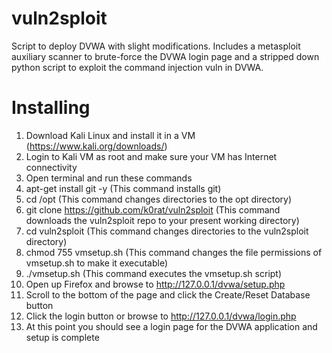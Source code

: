 # vuln2sploit
Script to deploy DVWA with slight modifications. Includes a metasploit auxiliary scanner to brute-force the DVWA login page and a stripped down python script to exploit the command injection vuln in DVWA.

# Installing
1. Download Kali Linux and install it in a VM (https://www.kali.org/downloads/)
2. Login to Kali VM as root and make sure your VM has Internet connectivity
3. Open terminal and run these commands
4. apt-get install git -y (This command installs git)
5. cd /opt (This command changes directories to the opt directory)
6. git clone https://github.com/k0rat/vuln2sploit (This command downloads the vuln2sploit repo to your present working directory)
7. cd vuln2sploit (This command changes directories to the vuln2sploit directory)
8. chmod 755 vmsetup.sh (This command changes the file permissions of vmsetup.sh to make it executable)
9. ./vmsetup.sh (This command executes the vmsetup.sh script)
10. Open up Firefox and browse to http://127.0.0.1/dvwa/setup.php
11. Scroll to the bottom of the page and click the Create/Reset Database button
12. Click the login button or browse to http://127.0.0.1/dvwa/login.php
13. At this point you should see a login page for the DVWA application and setup is complete
